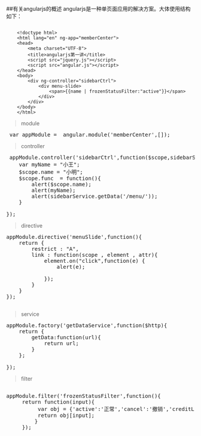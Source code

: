 ##有关angularjs的概述
angularjs是一种单页面应用的解决方案。大体使用结构如下：<br />
```

    <!doctype html>
    <html lang="en" ng-app="memberCenter">
    <head>
        <meta charset="UTF-8">
        <title>angularjs第一讲</title>
        <script src="jquery.js"></script>
        <script src="angular.js"></script>
    </head>
    <body>
        <div ng-controller="sidebarCtrl">
            <div menu-slide>
                <span>{{name | frozenStatusFilter:"active"}}</span>
            </div>
        </div>
    </body>
    </html>

```
>module

<pre>
 var appModule =  angular.module('memberCenter',[]);
</pre>
>controller

<pre>
 appModule.controller('sidebarCtrl',function($scope,sidebarService){
    var myName = "小王";
    $scope.name = "小明";
    $scope.func  = function(){
        alert($scope.name);
        alert(myName);
        alert(sidebarService.getData('/menu/'));
    }

});
</pre>

>directive

<pre>
appModule.directive('menuSlide',function(){
    return {
        restrict : "A",
        link : function(scope , element , attr){
            element.on("click",function(e) {
                alert(e);

            });
        }
    }
});

</pre>

>service

<pre>
appModule.factory('getDataService',function($http){
    return {
        getData:function(url){
            return url;
        }
    };

});
</pre>

>filter

<pre>

appModule.filter('frozenStatusFilter',function(){
     return function(input){
          var obj = {'active':'正常','cancel':'撤销','creditLine':'冻结'};
          return obj[input];
         }
     });
</pre>
